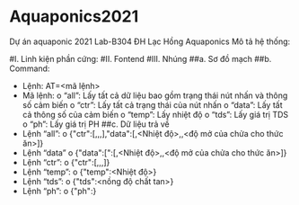 # Aquaponics2021
 Dự án aquaponic 2021 Lab-B304 ĐH Lạc Hồng
Aquaponics
Mô tả hệ thống:

#I.	Linh kiện phần cứng:
#II.	Fontend
#III.	Nhúng
##a.	Sơ đồ mạch
##b.	Command: 
-	Lệnh: AT=<mã lệnh>
-	Mã lệnh:
o	“all”: Lấy tất cả dữ liệu bao gồm trạng thái nút nhấn và  thông số cảm biến
o	 “ctr”: Lấy tất cả trạng thái của nút nhấn
o	“data”: Lấy tất cả thông số của cảm biến
o	“temp”: Lấy nhiệt độ
o	“tds”: Lấy giá trị TDS
o	“ph”: Lấy giá trị PH
##c.	Dữ liệu trả về
-	Lệnh “all”: 
o	{"ctr":[<btn1>,<btn2>,<btn3>,<btn4>],"data":[<tds>,<Nhiệt độ>,<PH>,<độ mở của chửa cho thức ăn>]} 
-	Lệnh “data”
o	{"data":[":[<tds>,<Nhiệt độ>,<PH>,<độ mở của chửa cho thức ăn>]} 
-	Lệnh “ctr”:
o	{"ctr":[<btn1>,<btn2>,<btn3>,<btn4>]}
-	Lệnh “temp”:
o	{"temp":<Nhiệt độ>} 
-	Lệnh “tds”:
o	{"tds":<nồng độ chất tan>} 
-	Lệnh “ph”:
o	{"ph":<ph>}

